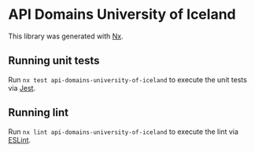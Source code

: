 # API Domains University of Iceland

This library was generated with [Nx](https://nx.dev).

## Running unit tests

Run `nx test api-domains-university-of-iceland` to execute the unit tests via [Jest](https://jestjs.io).

## Running lint

Run `nx lint api-domains-university-of-iceland` to execute the lint via [ESLint](https://eslint.org/).
